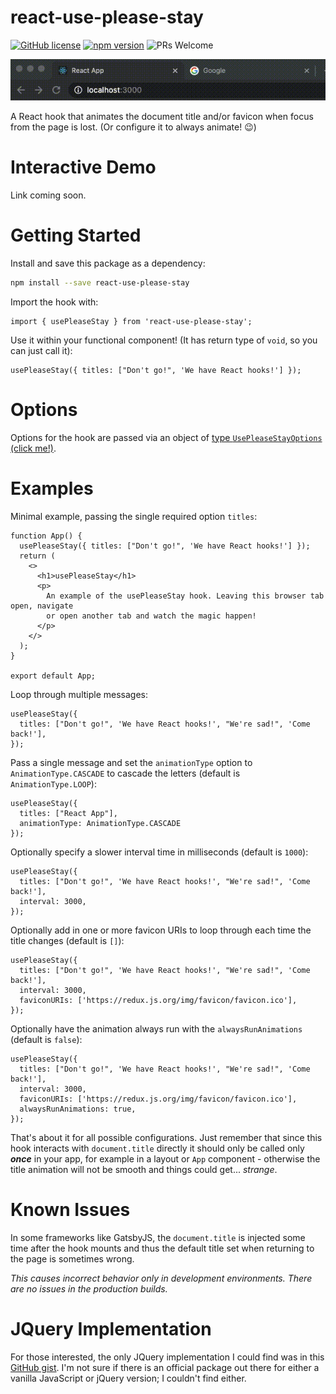 # react-use-please-stay  
[![GitHub license](https://img.shields.io/badge/license-MIT-blue.svg)](https://github.com/princefishthrower/react-use-please-stay/blob/master/LICENSE) [![npm version](https://img.shields.io/npm/v/react-use-please-stay.svg?style=flat)](https://www.npmjs.com/package/react-use-please-stay) ![PRs Welcome](https://img.shields.io/badge/PRs-welcome-brightgreen.svg)

![react-use-please-stay at work](example.gif)

A React hook that animates the document title and/or favicon when focus from the page is lost. (Or configure it to always animate! 😉)

# Interactive Demo

Link coming soon.

# Getting Started

Install and save this package as a dependency:

```bash
npm install --save react-use-please-stay
```

Import the hook with:

```tsx
import { usePleaseStay } from 'react-use-please-stay';
```

Use it within your functional component! (It has return type of `void`, so you can just call it):

```tsx
usePleaseStay({ titles: ["Don't go!", 'We have React hooks!'] });
```

# Options

Options for the hook are passed via an object of [type `UsePleaseStayOptions` (click me!)](./src/types/UsePleaseStayOptions.ts).

# Examples

Minimal example, passing the single required option `titles`:

```tsx
function App() {
  usePleaseStay({ titles: ["Don't go!", 'We have React hooks!'] });
  return (
    <>
      <h1>usePleaseStay</h1>
      <p>
        An example of the usePleaseStay hook. Leaving this browser tab open, navigate
        or open another tab and watch the magic happen!
      </p>
    </>
  );
}

export default App;
```

Loop through multiple messages:

```tsx
usePleaseStay({
  titles: ["Don't go!", 'We have React hooks!', "We're sad!", 'Come back!'],
});
```

Pass a single message and set the `animationType` option to `AnimationType.CASCADE` to cascade the letters (default is `AnimationType.LOOP`):

```tsx
usePleaseStay({
  titles: ["React App"],
  animationType: AnimationType.CASCADE
});
```

Optionally specify a slower interval time in milliseconds (default is `1000`):

```tsx
usePleaseStay({
  titles: ["Don't go!", 'We have React hooks!', "We're sad!", 'Come back!'],
  interval: 3000,
});
```

Optionally add in one or more favicon URIs to loop through each time the title changes (default is `[]`):

```tsx
usePleaseStay({
  titles: ["Don't go!", 'We have React hooks!', "We're sad!", 'Come back!'],
  interval: 3000,
  faviconURIs: ['https://redux.js.org/img/favicon/favicon.ico'],
});
```

Optionally have the animation always run with the `alwaysRunAnimations` (default is `false`):

```tsx
usePleaseStay({
  titles: ["Don't go!", 'We have React hooks!', "We're sad!", 'Come back!'],
  interval: 3000,
  faviconURIs: ['https://redux.js.org/img/favicon/favicon.ico'],
  alwaysRunAnimations: true,
});
```

That's about it for all possible configurations. Just remember that since this hook interacts with `document.title` directly it should only be called only ***once*** in your app, for example in a layout or `App` component - otherwise the title animation will not be smooth and things could get... _strange_.

# Known Issues

In some frameworks like GatsbyJS, the `document.title` is injected some time after the hook mounts and thus the default title set when returning to the page is sometimes wrong. 

_This causes incorrect behavior only in development environments. There are no issues in the production builds._

# JQuery Implementation

For those interested, the only JQuery implementation I could find was in this [GitHub gist](https://gist.github.com/sonnm/fcaaf616e62cc46e8756599306f4e1ad#file-jquery-pleasestay-js). I'm not sure if there is an official package out there for either a vanilla JavaScript or jQuery version; I couldn't find either.
